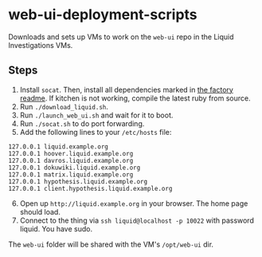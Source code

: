 # web-ui-deployment-scripts

Downloads and sets up VMs to work on the `web-ui` repo in the Liquid Investigations VMs.

## Steps

1. Install `socat`. Then, install all dependencies marked in [the factory readme](https://github.com/liquidinvestigations/factory). If kitchen is not working, compile the latest ruby from source.
2. Run `./download_liquid.sh`.
3. Run `./launch_web_ui.sh` and wait for it to boot.
4. Run `./socat.sh` to do port forwarding.
5. Add the following lines to your `/etc/hosts` file:

```
127.0.0.1 liquid.example.org
127.0.0.1 hoover.liquid.example.org
127.0.0.1 davros.liquid.example.org
127.0.0.1 dokuwiki.liquid.example.org
127.0.0.1 matrix.liquid.example.org
127.0.0.1 hypothesis.liquid.example.org
127.0.0.1 client.hypothesis.liquid.example.org
```

6. Open up `http://liquid.example.org` in your browser. The home page should load.
7. Connect to the thing via `ssh liquid@localhost -p 10022` with password liquid. You have sudo.

The `web-ui` folder will be shared with the VM's `/opt/web-ui` dir.
